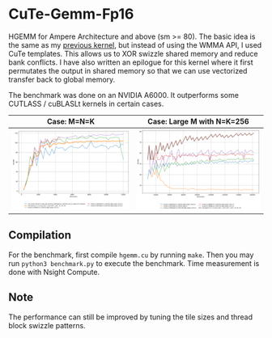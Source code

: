 # CuTe-Gemm-Fp16

HGEMM for Ampere Architecture and above (sm >= 80). The basic idea is the same as my [previous kernel](https://github.com/annp0/GEMM-FP16), but instead of using the WMMA API, I used CuTe templates. This allows us to XOR swizzle shared memory and reduce bank conflicts. I have also written an epilogue for this kernel where it first permutates the output in shared memory so that we can use vectorized transfer back to global memory.

The benchmark was done on an NVIDIA A6000. It outperforms some CUTLASS / cuBLASLt kernels in certain cases.

| Case: M=N=K              | Case: Large M with N=K=256               |
|:--------------------------------:|:---------------------------------:|
| ![](img/benchmark_results_m=n=k.png)      | ![](img/benchmark_results.png)   |

## Compilation

For the benchmark, first compile `hgemm.cu` by running `make`. Then you may run `python3 benchmark.py` to execute the benchmark. Time measurement is done with Nsight Compute.

## Note

The performance can still be improved by tuning the tile sizes and thread block swizzle patterns.
